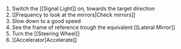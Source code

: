 1. Switch the [[Signal Light]] on, towards the target direction
2. [[Frequency to look at the mirrors|Check mirrors]]
3. Slow down to a good speed
5. See the frame of reference trough the equivalent [[Lateral Mirror]]
6. Turn the [[Steering Wheel]]
7. [[Accelerator|Accelerate]]